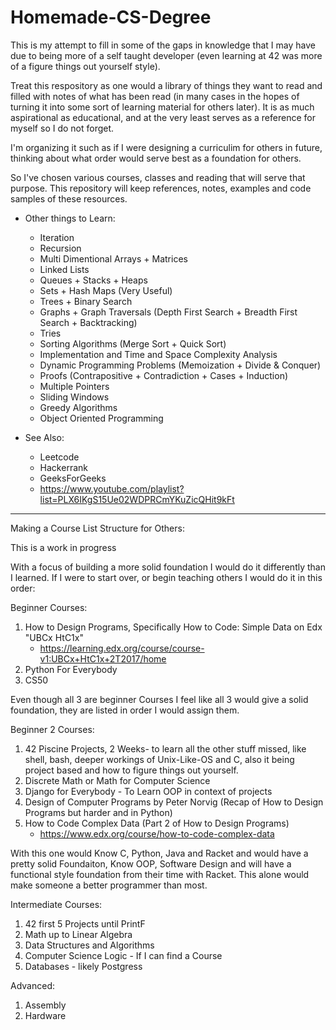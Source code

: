 # Homemade-CS-Degree

This is my attempt to fill in some of the gaps in knowledge that I may have due to being more of a self taught developer (even learning at 42 was more of a figure things out yourself style).  

Treat this respository as one would a library of things they want to read and filled with notes of what has been read (in many cases in the hopes of turning it into some sort of learning material for others later). It is as much aspirational as educational, and at the very least serves as a reference for myself so I do not forget.

I'm organizing it such as if I were designing a curriculim for others in future, thinking about what order would serve best as a foundation for others. 

So I've chosen various courses, classes and reading that will serve that purpose. This repository will keep references, notes, examples and code samples of these resources.  

- Other things to Learn:
    * Iteration  
    * Recursion  
    * Multi Dimentional Arrays + Matrices  
    * Linked Lists  
    * Queues + Stacks + Heaps  
    * Sets + Hash Maps (Very Useful)  
    * Trees + Binary Search  
    * Graphs + Graph Traversals (Depth First Search + Breadth First Search + Backtracking)  
    * Tries  
    * Sorting Algorithms (Merge Sort + Quick Sort)  
    * Implementation and Time and Space Complexity Analysis  
    * Dynamic Programming Problems (Memoization + Divide & Conquer)  
    * Proofs (Contrapositive + Contradiction + Cases + Induction)  
    * Multiple Pointers  
    * Sliding Windows  
    * Greedy Algorithms  
    * Object Oriented Programming  

- See Also:  
    * Leetcode  
    * Hackerrank  
    * GeeksForGeeks  
    * https://www.youtube.com/playlist?list=PLX6IKgS15Ue02WDPRCmYKuZicQHit9kFt  


-----

Making a Course List Structure for Others:

This is a work in progress

With a focus of building a more solid foundation I would do it differently than I learned.
If I were to start over, or begin teaching others I would do it in this order:

Beginner Courses:
1. How to Design Programs, Specifically How to Code: Simple Data on Edx "UBCx HtC1x"
    - https://learning.edx.org/course/course-v1:UBCx+HtC1x+2T2017/home
2. Python For Everybody
3. CS50

Even though all 3 are beginner Courses I feel like all 3 would give a solid foundation, they are listed in order I would assign them.


Beginner 2 Courses:
1. 42 Piscine Projects, 2 Weeks- to learn all the other stuff missed, like shell, bash, deeper workings of Unix-Like-OS and C, also it being project based and how to figure things out yourself.
2. Discrete Math or Math for Computer Science
3. Django for Everybody - To Learn OOP in context of projects
4. Design of Computer Programs by Peter Norvig (Recap of How to Design Programs but harder and in Python)
5. How to Code Complex Data (Part 2 of How to Design Programs)
    - https://www.edx.org/course/how-to-code-complex-data


With this one would Know C, Python, Java and Racket and would have a pretty solid Foundaiton, Know OOP, Software Design and will have a functional style foundation from their time with Racket. This alone would make someone a better programmer than most.


Intermediate Courses:
1. 42 first 5 Projects until PrintF
2. Math up to Linear Algebra
3. Data Structures and Algorithms
4. Computer Science Logic - If I can find a Course
5. Databases - likely Postgress


Advanced:
1. Assembly
2. Hardware